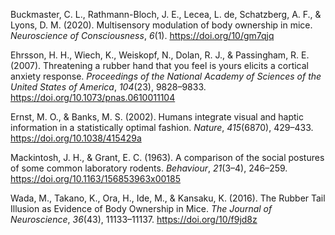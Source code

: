 Buckmaster, C. L., Rathmann-Bloch, J. E., Lecea, L. de, Schatzberg, A. F., & Lyons, D. M. (2020). Multisensory modulation of body ownership in mice. _Neuroscience of Consciousness_, _6_(1). https://doi.org/10/gm7qjq

Ehrsson, H. H., Wiech, K., Weiskopf, N., Dolan, R. J., & Passingham, R. E. (2007). Threatening a rubber hand that you feel is yours elicits a cortical anxiety response. _Proceedings of the National Academy of Sciences of the United States of America_, _104_(23), 9828–9833. https://doi.org/10.1073/pnas.0610011104

Ernst, M. O., & Banks, M. S. (2002). Humans integrate visual and haptic information in a statistically optimal fashion. _Nature_, _415_(6870), 429–433. https://doi.org/10.1038/415429a

Mackintosh, J. H., & Grant, E. C. (1963). A comparison of the social postures of some common laboratory rodents. _Behaviour_, _21_(3–4), 246–259. https://doi.org/10.1163/156853963x00185

Wada, M., Takano, K., Ora, H., Ide, M., & Kansaku, K. (2016). The Rubber Tail Illusion as Evidence of Body Ownership in Mice. _The Journal of Neuroscience_, _36_(43), 11133–11137. https://doi.org/10/f9jd8z

